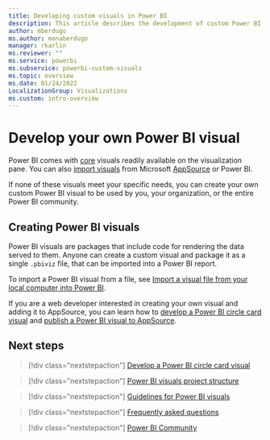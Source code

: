 ```yaml
---
title: Developing custom visuals in Power BI
description: This article describes the development of custom Power BI visuals.
author: mberdugo
ms.author: monaberdugo
manager: rkarlin
ms.reviewer: ""
ms.service: powerbi
ms.subservice: powerbi-custom-visuals
ms.topic: overview
ms.date: 01/24/2022
LocalizationGroup: Visualizations
ms.custom: intro-overview
---
```


# Develop your own Power BI visual

Power BI comes with [core](power-bi-custom-visuals.md#core-power-bi-visuals) visuals readily available on the visualization pane. You can also [import visuals](power-bi-custom-visuals.md#appsource-power-bi-visuals) from Microsoft [AppSource](https://appsource.microsoft.com/marketplace/apps?page=1&product=power-bi-visuals) or Power BI.

If none of these visuals meet your specific needs, you can create your own custom Power BI visual to be used by you, your organization, or the entire Power BI community.

## Creating Power BI visuals

Power BI visuals are packages that include code for rendering the data served to them. Anyone can create a custom visual and package it as a single `.pbiviz` file, that can be imported into a Power BI report.

To import a Power BI visual from a file, see [Import a visual file from your local computer into Power BI](import-visual.md#import-a-visual-file-from-your-local-computer-into-power-bi).

If you are a web developer interested in creating your own visual and adding it to AppSource, you can learn how to [develop a Power BI circle card visual](develop-circle-card.md) and [publish a Power BI visual to AppSource](office-store.md).

## Next steps

>[!div class="nextstepaction"]
>[Develop a Power BI circle card visual](develop-circle-card.md)

>[!div class="nextstepaction"]
>[Power BI visuals project structure](visual-project-structure.md)

>[!div class="nextstepaction"]
>[Guidelines for Power BI visuals](guidelines-powerbi-visuals.md)

>[!div class="nextstepaction"]
>[Frequently asked questions](power-bi-custom-visuals-faq.yml)

>[!div class="nextstepaction"]
>[Power BI Community](https://community.powerbi.com/t5/Custom-Visuals-Development/bd-p/CustomVisualsDevelopmentDiscussion)

